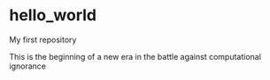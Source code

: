 hello_world
===========

My first repository

This is the beginning of a new era in the battle against computational ignorance
